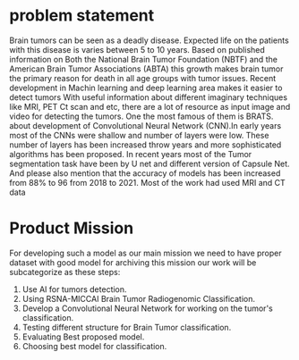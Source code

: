 # problem statement
Brain tumors can be seen as a deadly disease. Expected life on the patients with this disease is varies between 5 to 10 years. Based on published information on Both the National Brain Tumor Foundation (NBTF) and the American Brain Tumor Associations (ABTA) this growth makes brain tumor the primary reason for death in all age groups with tumor issues.
Recent development in Machin learning and deep learning area makes it easier to detect tumors With useful information about different imaginary techniques like MRI, PET Ct scan and etc, there are a lot of resource as input image and video for detecting the tumors. One the most famous of them is BRATS.
about development of Convolutional Neural Network (CNN).In early years most of the CNNs were shallow and number of layers were low. These number of layers has been increased throw years and more sophisticated algorithms has been proposed. In recent years most of the Tumor segmentation task have been by U net and different version of Capsule Net. And please also mention that the accuracy of models has been increased from 88% to 96 from 2018 to 2021. Most of the work had used MRI and CT data 
# Product Mission
For developing such a model as our main mission we need to have proper dataset with good model for archiving this mission our work will be subcategorize as these steps:  
1.	Use AI for tumors detection.
2.	Using RSNA-MICCAI Brain Tumor Radiogenomic Classification.
3.	Develop a Convolutional Neural Network for working on the tumor's classification.
4.	Testing different structure for Brain Tumor classification.
5.	Evaluating Best proposed model.
6.	Choosing best model for classification.





